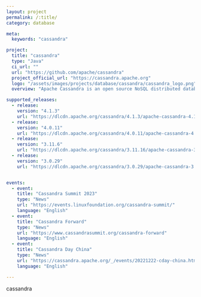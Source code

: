 ```yaml
---
layout: project
permalink: /:title/
category: database

meta:
  keywords: "cassandra"

project:
  title: "cassandra"
  type: "Java"
  ci_url: ""
  url: "https://github.com/apache/cassandra"
  project_official_url: "https://cassandra.apache.org"
  logo: "/assets/images/projects/database/cassandra/cassandra_logo.png"
  overview: "Apache Cassandra is an open source NoSQL distributed database trusted by thousands of companies for scalability and high availability without compromising performance. Linear scalability and proven fault-tolerance on commodity hardware or cloud infrastructure make it the perfect platform for mission-critical data."

supported_releases:
  - release:
    version: "4.1.3"
    url: "https://dlcdn.apache.org/cassandra/4.1.3/apache-cassandra-4.1.3-bin.tar.gz"
  - release:
    version: "4.0.11"
    url: "https://dlcdn.apache.org/cassandra/4.0.11/apache-cassandra-4.0.11-bin.tar.gz"
  - release:
    version: "3.11.6"
    url: "https://dlcdn.apache.org/cassandra/3.11.16/apache-cassandra-3.11.16-bin.tar.gz"
  - release:
    version: "3.0.29"
    url: "https://dlcdn.apache.org/cassandra/3.0.29/apache-cassandra-3.0.29-bin.tar.gz"


events:
  - event:
    title: "Cassandra Summit 2023"
    type: "News"
    url: "https://events.linuxfoundation.org/cassandra-summit/"
    language: "English"
  - event:
    title: "Cassandra Forward"
    type: "News"
    url: "https://www.cassandrasummit.org/cassandra-forward"
    language: "English"
  - event:
    title: "Cassandra Day China"
    type: "News"
    url: "https://cassandra.apache.org/_/events/20221222-cday-china.html"
    language: "English"

---
```


<p>cassandra</p>
